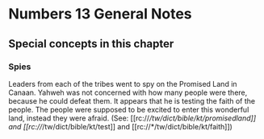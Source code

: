 # Numbers 13 General Notes
## Special concepts in this chapter

### Spies

Leaders from each of the tribes went to spy on the Promised Land in Canaan. Yahweh was not concerned with how many people were there, because he could defeat them. It appears that he is testing the faith of the people. The people were supposed to be excited to enter this wonderful land, instead they were afraid. (See: [[rc://*/tw/dict/bible/kt/promisedland]] and [[rc://*/tw/dict/bible/kt/test]] and [[rc://*/tw/dict/bible/kt/faith]])